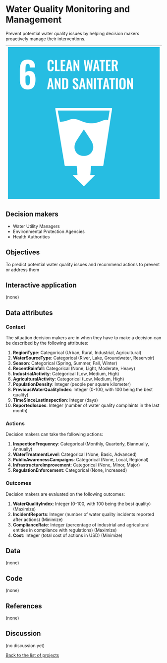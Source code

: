 # Water Quality Monitoring and Management

<!-- Describe the project in one sentence, e.g. A project that... -->
Prevent potential water quality issues by helping decision makers proactively manage their interventions.

<!-- Insert SDG Icons and links-->
| [![Goal 06](../images/sdgs/E-WEB-Goal-06.png)](../goals/goal_06) |
|------------------------------------------------------------------|

## Decision makers

<!-- List decision makers that could use this project-->
- Water Utility Managers
- Environmental Protection Agencies
- Health Authorities

## Objectives

<!-- Describe the objectives of the project in one sentence -->
To predict potential water quality issues and recommend actions to prevent or address them

## Interactive application

<!-- Provide a link to the interactive application -->
(none)

## Data attributes

### Context

<!-- Describe the situation decision makers are in when then have to make a decision -->
The situation decision makers are in when they have to make a decision can be described by the following attributes:

1. **RegionType**: Categorical (Urban, Rural, Industrial, Agricultural)
2. **WaterSourceType**: Categorical (River, Lake, Groundwater, Reservoir)
3. **Season**: Categorical (Spring, Summer, Fall, Winter)
4. **RecentRainfall**: Categorical (None, Light, Moderate, Heavy)
5. **IndustrialActivity**: Categorical (Low, Medium, High)
6. **AgriculturalActivity**: Categorical (Low, Medium, High)
7. **PopulationDensity**: Integer (people per square kilometer)
8. **PreviousWaterQualityIndex**: Integer (0-100, with 100 being the best quality)
9. **TimeSinceLastInspection**: Integer (days)
10. **ReportedIssues**: Integer (number of water quality complaints in the last month)

### Actions

<!-- Describe what the decision makers can do achieve their objectives -->
Decision makers can take the following actions:

1. **InspectionFrequency**: Categorical (Monthly, Quarterly, Biannually, Annually)
2. **WaterTreatmentLevel**: Categorical (None, Basic, Advanced)
3. **PublicAwarenessCampaigns**: Categorical (None, Local, Regional)
4. **InfrastructureImprovement**: Categorical (None, Minor, Major)
5. **RegulationEnforcement**: Categorical (None, Increased)

### Outcomes

<!-- Describe the metrics decision makers are trying to optimize, on which they are evaluated -->
Decision makers are evaluated on the following outcomes:

1. **WaterQualityIndex**: Integer (0-100, with 100 being the best quality) (Maximize)
2. **IncidentReports**: Integer (number of water quality incidents reported after actions) (Minimize)
3. **ComplianceRate**: Integer (percentage of industrial and agricultural entities in compliance with regulations) (Maximize)
4. **Cost**: Integer (total cost of actions in USD) (Minimize)

## Data

<!-- Describe the data that is used to evaluate the decisions -->
(none)

## Code

<!-- Point to the repo that contains the code -->
(none)

## References

<!-- Provide a list of references or other resources used in the project -->
(none)

## Discussion

<!-- Provide a link to a space for discussion or comments -->
(no discussion yet)

[Back to the list of projects](../README)